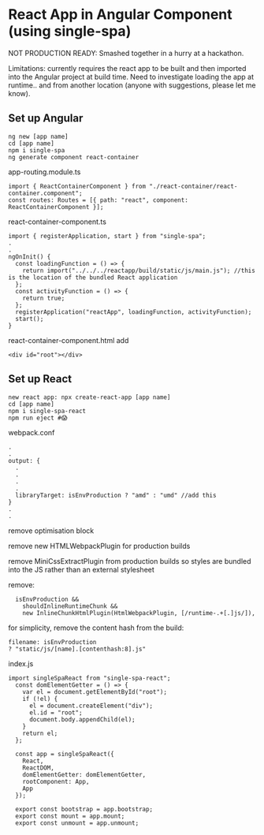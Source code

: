 # React App in Angular Component (using single-spa)

NOT PRODUCTION READY: Smashed together in a hurry at a hackathon.

Limitations: currently requires the react app to be built and then imported into the Angular project at build time. Need to investigate loading the app at runtime.. and from another location (anyone with suggestions, please let me know).

## Set up Angular

```
ng new [app name]
cd [app name]
npm i single-spa
ng generate component react-container
```

app-routing.module.ts

```
import { ReactContainerComponent } from "./react-container/react-container.component";
const routes: Routes = [{ path: "react", component: ReactContainerComponent }];
```

react-container-component.ts

```
import { registerApplication, start } from "single-spa";
.
.
ngOnInit() {
  const loadingFunction = () => {
    return import("../../../reactapp/build/static/js/main.js"); //this is the location of the bundled React application
  };
  const activityFunction = () => {
    return true;
  };
  registerApplication("reactApp", loadingFunction, activityFunction);
  start();
}
```

react-container-component.html
add

```
<div id="root"></div>
```

## Set up React

```
new react app: npx create-react-app [app name]
cd [app name]
npm i single-spa-react
npm run eject #😱
```

webpack.conf

```
.
.
output: {
  .
  .
  .
  .
  libraryTarget: isEnvProduction ? "amd" : "umd" //add this
}
.
.
```

remove optimisation block

remove new HTMLWebpackPlugin for production builds

remove MiniCssExtractPlugin from production builds so styles are bundled into the JS rather than an external stylesheet

remove:

```
  isEnvProduction &&
    shouldInlineRuntimeChunk &&
    new InlineChunkHtmlPlugin(HtmlWebpackPlugin, [/runtime-.+[.]js/]),
```

for simplicity, remove the content hash from the build:

```
filename: isEnvProduction
? "static/js/[name].[contenthash:8].js"
```

index.js

```
import singleSpaReact from "single-spa-react";
  const domElementGetter = () => {
    var el = document.getElementById("root");
    if (!el) {
      el = document.createElement("div");
      el.id = "root";
      document.body.appendChild(el);
    }
    return el;
  };

  const app = singleSpaReact({
    React,
    ReactDOM,
    domElementGetter: domElementGetter,
    rootComponent: App,
    App
  });

  export const bootstrap = app.bootstrap;
  export const mount = app.mount;
  export const unmount = app.unmount;
```
